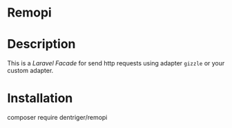# Remopi
# Description
This is a _Laravel Facade_ for send http requests using adapter `gizzle` or your custom adapter.
# Installation
composer require dentriger/remopi

